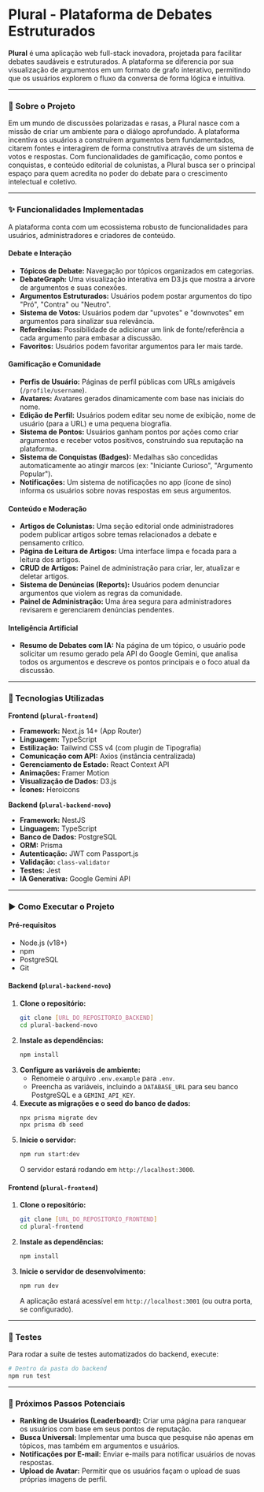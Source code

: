 # Plural - Plataforma de Debates Estruturados

**Plural** é uma aplicação web full-stack inovadora, projetada para facilitar debates saudáveis e estruturados. A plataforma se diferencia por sua visualização de argumentos em um formato de grafo interativo, permitindo que os usuários explorem o fluxo da conversa de forma lógica e intuitiva.

---

### 📖 Sobre o Projeto

Em um mundo de discussões polarizadas e rasas, a Plural nasce com a missão de criar um ambiente para o diálogo aprofundado. A plataforma incentiva os usuários a construírem argumentos bem fundamentados, citarem fontes e interagirem de forma construtiva através de um sistema de votos e respostas. Com funcionalidades de gamificação, como pontos e conquistas, e conteúdo editorial de colunistas, a Plural busca ser o principal espaço para quem acredita no poder do debate para o crescimento intelectual e coletivo.

---

### ✨ Funcionalidades Implementadas

A plataforma conta com um ecossistema robusto de funcionalidades para usuários, administradores e criadores de conteúdo.

#### Debate e Interação
* **Tópicos de Debate:** Navegação por tópicos organizados em categorias.
* **DebateGraph:** Uma visualização interativa em D3.js que mostra a árvore de argumentos e suas conexões.
* **Argumentos Estruturados:** Usuários podem postar argumentos do tipo "Pró", "Contra" ou "Neutro".
* **Sistema de Votos:** Usuários podem dar "upvotes" e "downvotes" em argumentos para sinalizar sua relevância.
* **Referências:** Possibilidade de adicionar um link de fonte/referência a cada argumento para embasar a discussão.
* **Favoritos:** Usuários podem favoritar argumentos para ler mais tarde.

#### Gamificação e Comunidade
* **Perfis de Usuário:** Páginas de perfil públicas com URLs amigáveis (`/profile/username`).
* **Avatares:** Avatares gerados dinamicamente com base nas iniciais do nome.
* **Edição de Perfil:** Usuários podem editar seu nome de exibição, nome de usuário (para a URL) e uma pequena biografia.
* **Sistema de Pontos:** Usuários ganham pontos por ações como criar argumentos e receber votos positivos, construindo sua reputação na plataforma.
* **Sistema de Conquistas (Badges):** Medalhas são concedidas automaticamente ao atingir marcos (ex: "Iniciante Curioso", "Argumento Popular").
* **Notificações:** Um sistema de notificações no app (ícone de sino) informa os usuários sobre novas respostas em seus argumentos.

#### Conteúdo e Moderação
* **Artigos de Colunistas:** Uma seção editorial onde administradores podem publicar artigos sobre temas relacionados a debate e pensamento crítico.
* **Página de Leitura de Artigos:** Uma interface limpa e focada para a leitura dos artigos.
* **CRUD de Artigos:** Painel de administração para criar, ler, atualizar e deletar artigos.
* **Sistema de Denúncias (Reports):** Usuários podem denunciar argumentos que violem as regras da comunidade.
* **Painel de Administração:** Uma área segura para administradores revisarem e gerenciarem denúncias pendentes.

#### Inteligência Artificial
* **Resumo de Debates com IA:** Na página de um tópico, o usuário pode solicitar um resumo gerado pela API do Google Gemini, que analisa todos os argumentos e descreve os pontos principais e o foco atual da discussão.

---

### 🚀 Tecnologias Utilizadas

**Frontend (`plural-frontend`)**
* **Framework:** Next.js 14+ (App Router)
* **Linguagem:** TypeScript
* **Estilização:** Tailwind CSS v4 (com plugin de Tipografia)
* **Comunicação com API:** Axios (instância centralizada)
* **Gerenciamento de Estado:** React Context API
* **Animações:** Framer Motion
* **Visualização de Dados:** D3.js
* **Ícones:** Heroicons

**Backend (`plural-backend-novo`)**
* **Framework:** NestJS
* **Linguagem:** TypeScript
* **Banco de Dados:** PostgreSQL
* **ORM:** Prisma
* **Autenticação:** JWT com Passport.js
* **Validação:** `class-validator`
* **Testes:** Jest
* **IA Generativa:** Google Gemini API

---

### ▶️ Como Executar o Projeto

#### Pré-requisitos
* Node.js (v18+)
* npm
* PostgreSQL
* Git

#### Backend (`plural-backend-novo`)
1.  **Clone o repositório:**
    ```bash
    git clone [URL_DO_REPOSITORIO_BACKEND]
    cd plural-backend-novo
    ```
2.  **Instale as dependências:**
    ```bash
    npm install
    ```
3.  **Configure as variáveis de ambiente:**
    * Renomeie o arquivo `.env.example` para `.env`.
    * Preencha as variáveis, incluindo a `DATABASE_URL` para seu banco PostgreSQL e a `GEMINI_API_KEY`.
4.  **Execute as migrações e o seed do banco de dados:**
    ```bash
    npx prisma migrate dev
    npx prisma db seed
    ```
5.  **Inicie o servidor:**
    ```bash
    npm run start:dev
    ```
    O servidor estará rodando em `http://localhost:3000`.

#### Frontend (`plural-frontend`)
1.  **Clone o repositório:**
    ```bash
    git clone [URL_DO_REPOSITORIO_FRONTEND]
    cd plural-frontend
    ```
2.  **Instale as dependências:**
    ```bash
    npm install
    ```
3.  **Inicie o servidor de desenvolvimento:**
    ```bash
    npm run dev
    ```
    A aplicação estará acessível em `http://localhost:3001` (ou outra porta, se configurado).

---

### 🧪 Testes

Para rodar a suíte de testes automatizados do backend, execute:
```bash
# Dentro da pasta do backend
npm run test
```

---

### 🔮 Próximos Passos Potenciais

* **Ranking de Usuários (Leaderboard):** Criar uma página para ranquear os usuários com base em seus pontos de reputação.
* **Busca Universal:** Implementar uma busca que pesquise não apenas em tópicos, mas também em argumentos e usuários.
* **Notificações por E-mail:** Enviar e-mails para notificar usuários de novas respostas.
* **Upload de Avatar:** Permitir que os usuários façam o upload de suas próprias imagens de perfil.